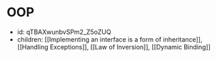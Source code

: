 # OOP
* id: qTBAXwunbvSPm2_Z5oZUQ
* children: [[Implementing an interface is a form of inheritance]], [[Handling Exceptions]], [[Law of Inversion]], [[Dynamic Binding]]


